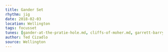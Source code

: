 ```yaml
---
title: Gander Set
rhythm: jig
date: 2018-02-03
location: Wellington
tags: focusset
tunes: [gander-at-the-pratie-hole.md, cliffs-of-moher.md, garrett-barry-s.md]
author: Ted Cizadlo
source: Wellington
---
```

